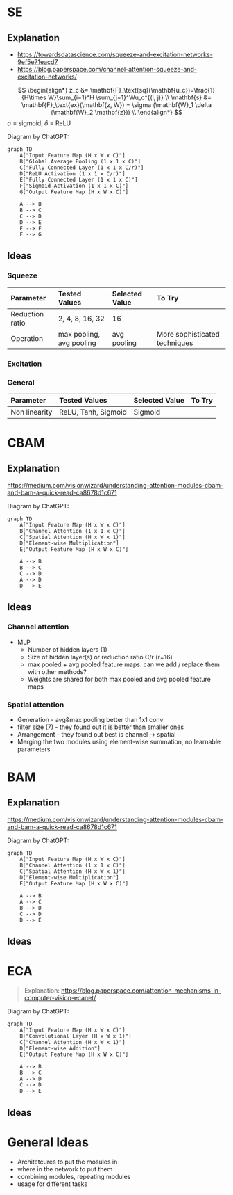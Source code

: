 # SE

## Explanation
* https://towardsdatascience.com/squeeze-and-excitation-networks-9ef5e71eacd7
* https://blog.paperspace.com/channel-attention-squeeze-and-excitation-networks/

$$
\begin{align*}
	z_c &= \mathbf{F}_\text{sq}(\mathbf{u_c})=\frac{1}{H\times W}\sum_{i=1}^H \sum_{j=1}^Wu_c^{(i, j)} \\
	\mathbf{s} &= \mathbf{F}_\text{ex}(\mathbf{z, W}) = \sigma (\mathbf{W}_1 \delta (\mathbf{W}_2 \mathbf{z})) \\
\end{align*} 
$$
$\sigma$ = sigmoid, $\delta$ = ReLU

Diagram by ChatGPT:
```mermaid
graph TD
    A["Input Feature Map (H x W x C)"]
    B["Global Average Pooling (1 x 1 x C)"]
    C["Fully Connected Layer (1 x 1 x C/r)"]
    D["ReLU Activation (1 x 1 x C/r)"]
    E["Fully Connected Layer (1 x 1 x C)"]
    F["Sigmoid Activation (1 x 1 x C)"]
    G["Output Feature Map (H x W x C)"]

    A --> B
    B --> C
    C --> D
    D --> E
    E --> F
    F --> G

```


## Ideas
### Squeeze

| Parameter       | Tested Values            | Selected Value | To Try                        |
|:--------------- |:------------------------ |:-------------- |:----------------------------- |
| Reduction ratio | 2, 4, 8, 16, 32          | 16             |                               |
| Operation       | max pooling, avg pooling | avg pooling    | More sophisticated techniques |

### Excitation

### General

| Parameter     | Tested Values       | Selected Value | To Try |
|:------------- |:------------------- |:-------------- |:------ |
| Non linearity | ReLU, Tanh, Sigmoid | Sigmoid        |        |




# CBAM

## Explanation

https://medium.com/visionwizard/understanding-attention-modules-cbam-and-bam-a-quick-read-ca8678d1c671

Diagram by ChatGPT:

```mermaid
graph TD
    A["Input Feature Map (H x W x C)"]
    B["Channel Attention (1 x 1 x C)"]
    C["Spatial Attention (H x W x 1)"]
    D["Element-wise Multiplication"]
    E["Output Feature Map (H x W x C)"]

    A --> B
    B --> C
    C --> D
    A --> D
    D --> E

```

## Ideas
### Channel attention
  * MLP
    * Number of hidden layers (1)
    * Size of hidden layer(s) or reduction ratio C/r (r=16)
    * max pooled + avg pooled feature maps. can we add / replace them with other methods?
    * Weights are shared for both max pooled and avg pooled feature maps

### Spatial attention
  * Generation - avg&max pooling better than 1x1 conv
  * filter size (7) - they found out it is better than smaller ones
* Arrangement - they found out best is channel → spatial
* Merging the two modules using element-wise summation, no learnable parameters


# BAM

## Explanation
https://medium.com/visionwizard/understanding-attention-modules-cbam-and-bam-a-quick-read-ca8678d1c671

Diagram by ChatGPT:
```mermaid
graph TD
    A["Input Feature Map (H x W x C)"]
    B["Channel Attention (1 x 1 x C)"]
    C["Spatial Attention (H x W x 1)"]
    D["Element-wise Multiplication"]
    E["Output Feature Map (H x W x C)"]

    A --> B
    A --> C
    B --> D
    C --> D
    D --> E

```

## Ideas

# ECA
> Explanation: https://blog.paperspace.com/attention-mechanisms-in-computer-vision-ecanet/

Diagram by ChatGPT:
```mermaid
graph TD
    A["Input Feature Map (H x W x C)"]
    B["Convolutional Layer (H x W x 1)"]
    C["Channel Attention (H x W x 1)"]
    D["Element-wise Addition"]
    E["Output Feature Map (H x W x C)"]

    A --> B
    B --> C
    A --> D
    C --> D
    D --> E

```


## Ideas

# General Ideas

* Architetcures to put the mosules in
* where in the network to put them
* combining modules, repeating modules
* usage for different tasks


